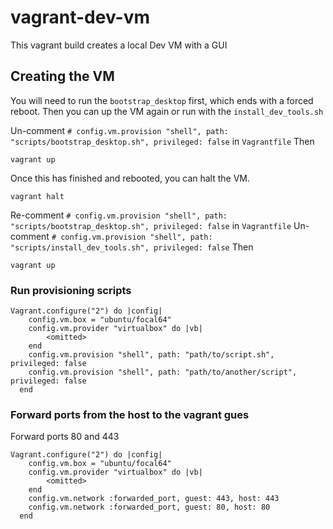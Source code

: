 # vagrant-dev-vm

This vagrant build creates a local Dev VM with a GUI

## Creating the VM

You will need to run the `bootstrap_desktop` first, which ends with a forced reboot. 
Then you can up the VM again or run with the `install_dev_tools.sh`

Un-comment `# config.vm.provision "shell", path: "scripts/bootstrap_desktop.sh", privileged: false` in `Vagrantfile`
Then
```
vagrant up
```

Once this has finished and rebooted, you can halt the VM. 
```
vagrant halt
```

Re-comment `# config.vm.provision "shell", path: "scripts/bootstrap_desktop.sh", privileged: false` in `Vagrantfile`
Un-comment `# config.vm.provision "shell", path: "scripts/install_dev_tools.sh", privileged: false`
Then
```
vagrant up
```

### Run provisioning scripts

```
Vagrant.configure("2") do |config|
    config.vm.box = "ubuntu/focal64"
    config.vm.provider "virtualbox" do |vb|
        <omitted>
    end
    config.vm.provision "shell", path: "path/to/script.sh", privileged: false
    config.vm.provision "shell", path: "path/to/another/script", privileged: false
  end 
```

### Forward ports from the host to the vagrant gues

Forward ports 80 and 443
```
Vagrant.configure("2") do |config|
    config.vm.box = "ubuntu/focal64"
    config.vm.provider "virtualbox" do |vb|
        <omitted>
    end
    config.vm.network :forwarded_port, guest: 443, host: 443
    config.vm.network :forwarded_port, guest: 80, host: 80
  end
```